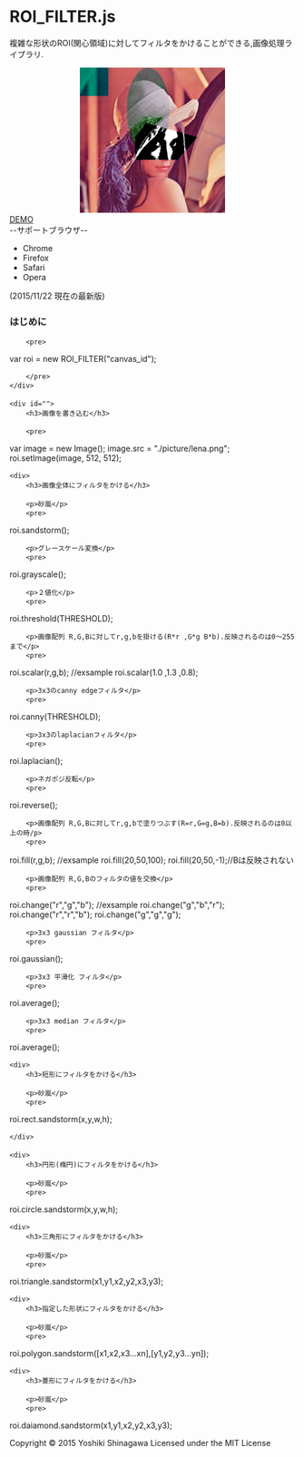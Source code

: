 
<h1> ROI_FILTER.js</h1>

複雑な形状のROI(関心領域)に対してフィルタをかけることができる,画像処理ライブラリ.

<div align="center">
	<img src="https://github.com/s-yoshiki/ROI_FILTER.js/blob/master/picture/sample.png" width="256" height="256">
</div>

<div>
	<a href="http://jsrun.it/s.yoshiki1123/0EQI">DEMO</a>
</div>
<div>
	--サポートブラウザ--
	<ul>
		<li>Chrome</li>
		<li>Firefox</li>
		<li>Safari</li>
		<li>Opera</li>
	</ul>
	(2015/11/22 現在の最新版)
</div>

<div id="main">
	<div id="">
		<h3>はじめに</h3>
		
		<pre>
var roi = new ROI_FILTER("canvas_id");

		</pre>
	</div>

	<div id="">
		<h3>画像を書き込む</h3>
		
		<pre>
var image = new Image();
image.src = "./picture/lena.png";
roi.setImage(image, 512, 512);
		</pre>
	</div>

	<div>
		<h3>画像全体にフィルタをかける</h3>

		<p>砂嵐</p>
		<pre>
roi.sandstorm();
		</pre>

		<p>グレースケール変換</p>
		<pre>
roi.grayscale();
		</pre>

		<p>２値化</p>
		<pre>
roi.threshold(THRESHOLD);
		</pre>

		<p>画像配列 R,G,Bに対してr,g,bを掛ける(R*r ,G*g B*b).反映されるのは0〜255まで</p>
		<pre>
roi.scalar(r,g,b);
//exsample
roi.scalar(1.0 ,1.3 ,0.8);
		</pre>

		<p>3x3のcanny edgeフィルタ</p>
		<pre>
roi.canny(THRESHOLD);
		</pre>

		<p>3x3のlaplacianフィルタ</p>
		<pre>
roi.laplacian();
		</pre>

		<p>ネガポジ反転</p>
		<pre>
roi.reverse();
		</pre>

		<p>画像配列 R,G,Bに対してr,g,bで塗りつぶす(R=r,G=g,B=b).反映されるのは0以上の時/p>
		<pre>
roi.fill(r,g,b);
//exsample
roi.fill(20,50,100);
roi.fill(20,50,-1);//Bは反映されない
		</pre>

		<p>画像配列 R,G,Bのフィルタの値を交換</p>
		<pre>
roi.change("r","g","b");
//exsample
roi.change("g","b","r");
roi.change("r","r","b");
roi.change("g","g","g");
		</pre>

		<p>3x3 gaussian フィルタ</p>
		<pre>
roi.gaussian();
		</pre>

		<p>3x3 平滑化 フィルタ</p>
		<pre>
roi.average();
		</pre>

		<p>3x3 median フィルタ</p>
		<pre>
roi.average();
		</pre>
	</div>

	<div>
		<h3>短形にフィルタをかける</h3>

		<p>砂嵐</p>
		<pre>
roi.rect.sandstorm(x,y,w,h);
		</pre>

	</div>

	<div>
		<h3>円形(楕円)にフィルタをかける</h3>

		<p>砂嵐</p>
		<pre>
roi.circle.sandstorm(x,y,w,h);
		</pre>
	</div>

	<div>
		<h3>三角形にフィルタをかける</h3>

		<p>砂嵐</p>
		<pre>
roi.triangle.sandstorm(x1,y1,x2,y2,x3,y3);
		</pre>
	</div>

	<div>
		<h3>指定した形状にフィルタをかける</h3>

		<p>砂嵐</p>
		<pre>
roi.polygon.sandstorm([x1,x2,x3...xn],[y1,y2,y3...yn]);
		</pre>
	</div>

	<div>
		<h3>菱形にフィルタをかける</h3>

		<p>砂嵐</p>
		<pre>
roi.daiamond.sandstorm(x1,y1,x2,y2,x3,y3);
		</pre>
	</div>

</div>


<div id="footer">
	Copyright © 2015 Yoshiki Shinagawa Licensed under the MIT License
</div>
